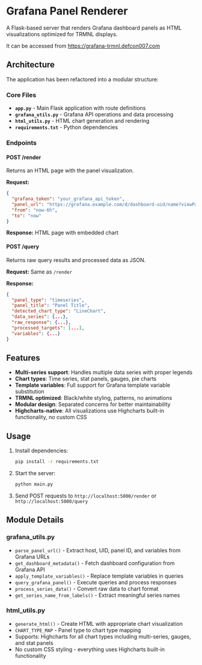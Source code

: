 # Grafana Panel Renderer

A Flask-based server that renders Grafana dashboard panels as HTML visualizations optimized for TRMNL displays.

It can be accessed from https://grafana-trmnl.defcon007.com

## Architecture

The application has been refactored into a modular structure:

### Core Files

- **`app.py`** - Main Flask application with route definitions
- **`grafana_utils.py`** - Grafana API operations and data processing
- **`html_utils.py`** - HTML chart generation and rendering
- **`requirements.txt`** - Python dependencies

### Endpoints

#### POST /render
Returns an HTML page with the panel visualization.

**Request:**
```json
{
  "grafana_token": "your_grafana_api_token",
  "panel_url": "https://grafana.example.com/d/dashboard-uid/name?viewPanel=123",
  "from": "now-6h",
  "to": "now"
}
```

**Response:** HTML page with embedded chart

#### POST /query
Returns raw query results and processed data as JSON.

**Request:** Same as `/render`

**Response:**
```json
{
  "panel_type": "timeseries",
  "panel_title": "Panel Title",
  "detected_chart_type": "LineChart",
  "data_series": {...},
  "raw_response": {...},
  "processed_targets": [...],
  "variables": {...}
}
```

## Features

- **Multi-series support**: Handles multiple data series with proper legends
- **Chart types**: Time series, stat panels, gauges, pie charts
- **Template variables**: Full support for Grafana template variable substitution
- **TRMNL optimized**: Black/white styling, patterns, no animations
- **Modular design**: Separated concerns for better maintainability
- **Highcharts-native**: All visualizations use Highcharts built-in functionality, no custom CSS

## Usage

1. Install dependencies:
   ```bash
   pip install -r requirements.txt
   ```

2. Start the server:
   ```bash
   python main.py
   ```

3. Send POST requests to `http://localhost:5000/render` or `http://localhost:5000/query`

## Module Details

### grafana_utils.py
- `parse_panel_url()` - Extract host, UID, panel ID, and variables from Grafana URLs
- `get_dashboard_metadata()` - Fetch dashboard configuration from Grafana API
- `apply_template_variables()` - Replace template variables in queries
- `query_grafana_panel()` - Execute queries and process responses
- `process_series_data()` - Convert raw data to chart format
- `get_series_name_from_labels()` - Extract meaningful series names

### html_utils.py
- `generate_html()` - Create HTML with appropriate chart visualization
- `CHART_TYPE_MAP` - Panel type to chart type mapping
- Supports: Highcharts for all chart types including multi-series, gauges, and stat panels
- No custom CSS styling - everything uses Highcharts built-in functionality